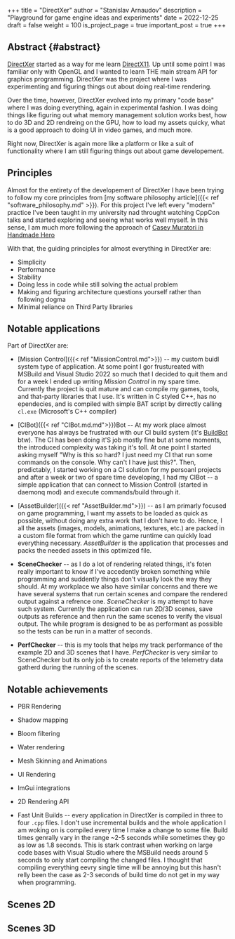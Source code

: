 +++
title = "DirectXer"
author = "Stanislav Arnaudov"
description = "Playground for game engine ideas and experiments"
date = 2022-12-25
draft = false
weight = 100
is_project_page = true
important_post = true
+++

## Abstract {#abstract}


[DirectXer](https://github.com/palikar/DirectXer) started as a way for
me
learn
[DirectX11](https://learn.microsoft.com/en-us/windows/win32/direct3d11/atoc-dx-graphics-direct3d-11). Up
until some point I was familiar only with OpenGL and I wanted to learn
THE main stream API for graphics programming. DirectXer was the
project where I was experimenting and figuring things out about doing
real-time rendering.

Over the time, however, DirectXer evolved into my primary "code base"
where I was doing everything, again in experimental fashion. I was
doing things like figuring out what memory management solution works
best, how to do 3D and 2D rendreing on the GPU, how to load my assets
quicky, what is a good approach to doing UI in video games, and much
more.

Right now, DirectXer is again more like a platform or like a suit of
functionality where I am still figuring things out about game
developement.

## Principles

Almost for the entirety of the developement of DirectXer I have been
trying to follow my core principles
from
[my software philosophy article]({{< ref "software_philosophy.md" >}}). For
this project I've left every "modern" practice I've been taught in my
university nad throught watching CppCon talks and started exploring
and seeing what works well myself. In this sense, I am much more
following the approach
of [Casey Muratori in Handmade Hero](https://handmadehero.org/)

With that, the guiding principles for almost everything in DirectXer are:
* Simplicity
* Performance
* Stability
* Doing less in code while still solving the actual problem
* Making and figuring architecture questions yourself rather than following dogma
* Minimal reliance on Third Party libraries

## Notable applications

Part of DirectXer are:

* [Mission Control]({{< ref "MissionControl.md">}}) -- my custom buidl
  system type of application. At some point I gor frustureated with
  MSBuild and Visual Studio 2022 so much that I decided to quit them
  and for a week I ended up writing *Mission Control* in my spare
  time. Currently the project is quit mature and can compile my games,
  tools, and that-party libraries that I use. It's written in C styled
  C++, has no ependecies, and is compiled with simple BAT script by
  dirrectly calling `cl.exe` (Microsoft's C++ compiler)

* [CIBot]({{< ref "CIBot.md.md">}})Bot -- At my work place
  almost everyone has always be frustrated with our CI build system
  (it's [BuildBot](https://buildbot.net/) btw). The CI has been doing
  it'S job mostly fine but at some moments, the introduced complexity
  was taking it's toll. At one point I started asking myself "Why is
  this so hard? I just need my CI that run some commands on the
  console. Why can't I have just this?". Then, predictably, I started
  working on a CI solution for my persoanl projects and after a week
  or two of spare time developing, I had my CIBot -- a simple
  application that can connect to Mission Controll (started in daemonq
  mod) and execute commands/build through it.

* [AssetBuilder]({{< ref "AssetBuilder.md">}}) -- as I am primarly
  focused on game programming, I want my assets to be loaded as quick
  as possible, without doing any extra work that I don't have to
  do. Hence, I all the assets (images, models, animations, textures,
  etc.) are packed in a custom file format from which the game runtime
  can quickly load everything necessary. *AssetBuilder* is the
  application that processes and packs the needed assets in this optimized
  file.
  
* **SceneChecker** -- as I do a lot of rendering related things, it's
  foten really important to know if I've accedently broken something
  while programming and suddently things don't visually look the way
  they should. At my workplace we also have similar concerns and there
  we have several systems that run certain scenes and compare the
  rendered output against a refrence one. *SceneChecker* is my attempt
  to have such system. Currently the application can run 2D/3D scenes,
  save outputs as reference and then run the same scenes to verify the
  visual output. The while program is designed to be as performant as
  possible so the tests can be run in a matter of seconds.

* **PerfChecker** -- this is my tools that helps my track performance
  of the example 2D and 3D scenes that I have. *PerfChecker* is very
  similar to SceneChecker but its only job is to create reports of the
  telemetry data gatherd during the running of the scenes.

## Notable achievements

* PBR Rendering

* Shadow mapping

* Bloom filtering

* Water rendering

* Mesh Skinning and Animations

* UI Rendering

* ImGui integrations

* 2D Rendering API

* Fast Unit Builds -- every application in DirectXer is compiled in
  three to four `.cpp` files. I don't use incremental builds and the
  whole application I am woking on is compiled every time I make a
  change to some file. Build times genrally vary in the range ~2-5
  seconds while sometimes they go as low as 1.8 seconds. This is stark
  contrast when working on large code bases with Visual Studio where
  the MSBuild needs around 5 seconds to only start compiling the
  changed files. I thought that compiling everything eevry single time
  will be annoying but this hasn't relly been the case as 2-3 seconds
  of build time do not get in my way when programming.

## Scenes 2D



## Scenes 3D
